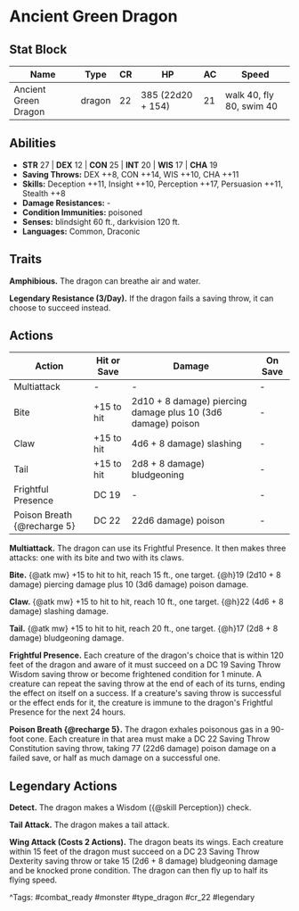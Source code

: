 # Ancient Green Dragon

## Stat Block

| Name | Type | CR | HP | AC | Speed |
|------|------|----|----|----|-------|
| Ancient Green Dragon | dragon | 22 | 385 (22d20 + 154) | 21 | walk 40, fly 80, swim 40 |

## Abilities

- **STR** 27 | **DEX** 12 | **CON** 25 | **INT** 20 | **WIS** 17 | **CHA** 19
- **Saving Throws:** DEX ++8, CON ++14, WIS ++10, CHA ++11  
- **Skills:** Deception ++11, Insight ++10, Perception ++17, Persuasion ++11, Stealth ++8  
- **Damage Resistances:** -  
- **Condition Immunities:** poisoned  
- **Senses:** blindsight 60 ft., darkvision 120 ft.  
- **Languages:** Common, Draconic

## Traits

**Amphibious.** The dragon can breathe air and water.

**Legendary Resistance (3/Day).** If the dragon fails a saving throw, it can choose to succeed instead.


## Actions

| Action | Hit or Save | Damage | On Save |
|--------|--------------|--------|----------|
| Multiattack | - | - | - |
| Bite | +15 to hit | 2d10 + 8 damage) piercing damage plus 10 (3d6 damage) poison | - |
| Claw | +15 to hit | 4d6 + 8 damage) slashing | - |
| Tail | +15 to hit | 2d8 + 8 damage) bludgeoning | - |
| Frightful Presence | DC 19 | - | - |
| Poison Breath {@recharge 5} | DC 22 | 22d6 damage) poison | - |

**Multiattack.** The dragon can use its Frightful Presence. It then makes three attacks: one with its bite and two with its claws.

**Bite.** {@atk mw} +15 to hit to hit, reach 15 ft., one target. {@h}19 (2d10 + 8 damage) piercing damage plus 10 (3d6 damage) poison damage.

**Claw.** {@atk mw} +15 to hit to hit, reach 10 ft., one target. {@h}22 (4d6 + 8 damage) slashing damage.

**Tail.** {@atk mw} +15 to hit to hit, reach 20 ft., one target. {@h}17 (2d8 + 8 damage) bludgeoning damage.

**Frightful Presence.** Each creature of the dragon's choice that is within 120 feet of the dragon and aware of it must succeed on a DC 19 Saving Throw Wisdom saving throw or become frightened condition for 1 minute. A creature can repeat the saving throw at the end of each of its turns, ending the effect on itself on a success. If a creature's saving throw is successful or the effect ends for it, the creature is immune to the dragon's Frightful Presence for the next 24 hours.

**Poison Breath {@recharge 5}.** The dragon exhales poisonous gas in a 90-foot cone. Each creature in that area must make a DC 22 Saving Throw Constitution saving throw, taking 77 (22d6 damage) poison damage on a failed save, or half as much damage on a successful one.

## Legendary Actions

**Detect.** The dragon makes a Wisdom ({@skill Perception}) check.

**Tail Attack.** The dragon makes a tail attack.

**Wing Attack (Costs 2 Actions).** The dragon beats its wings. Each creature within 15 feet of the dragon must succeed on a DC 23 Saving Throw Dexterity saving throw or take 15 (2d6 + 8 damage) bludgeoning damage and be knocked prone condition. The dragon can then fly up to half its flying speed.



^Tags: #combat_ready #monster #type_dragon #cr_22 #legendary